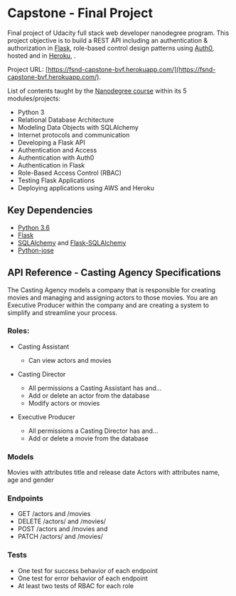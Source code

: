 # Capstone - Final Project

Final project of Udacity full stack web developer nanodegree program.
This project objective is to build a REST API including an authentication & authorization in [Flask](https://flask.palletsprojects.com/en/2.0.x/), role-based control design patterns using [Auth0](https://www.auth0.com), hosted and in [Heroku](http://www.heroku.com/), .

Project URL: [https://fsnd-capstone-bvf.herokuapp.com/](https://fsnd-capstone-bvf.herokuapp.com/).

List of contents taught by the [Nanodegree course](https://www.udacity.com/course/full-stack-web-developer-nanodegree--nd0044) within its 5 modules/projects:

- Python 3
- Relational Database Architecture
- Modeling Data Objects with SQLAlchemy
- Internet protocols and communication
- Developing a Flask API
- Authentication and Access
- Authentication with Auth0
- Authentication in Flask
- Role-Based Access Control (RBAC)
- Testing Flask Applications
- Deploying applications using AWS and Heroku

## Key Dependencies

- [Python 3.6](https://docs.python.org/3/using/unix.html#getting-and-installing-the-latest-version-of-python)
- [Flask](https://flask.palletsprojects.com/en/2.0.x/)
- [SQLAlchemy](https://www.sqlalchemy.org/) and [Flask-SQLAlchemy](https://flask-sqlalchemy.palletsprojects.com/en/2.x/)
- [Python-jose](https://flask-sqlalchemy.palletsprojects.com/en/2.x/)

## API Reference - Casting Agency Specifications

The Casting Agency models a company that is responsible for creating movies and managing and assigning actors to those movies. You are an Executive Producer within the company and are creating a system to simplify and streamline your process.

### Roles:
- Casting Assistant
    - Can view actors and movies

- Casting Director
    - All permissions a Casting Assistant has and…
    - Add or delete an actor from the database
    - Modify actors or movies

- Executive Producer
    - All permissions a Casting Director has and…
    - Add or delete a movie from the database

### Models
Movies with attributes title and release date
Actors with attributes name, age and gender

### Endpoints
- GET /actors and /movies
- DELETE /actors/ and /movies/
- POST /actors and /movies and
- PATCH /actors/ and /movies/

### Tests
- One test for success behavior of each endpoint
- One test for error behavior of each endpoint
- At least two tests of RBAC for each role